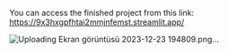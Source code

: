 You can access the finished project from this link: https://9x3hxgpfhtai2mmjnfemst.streamlit.app/ 

![Uploading Ekran görüntüsü 2023-12-23 194809.png…]()
